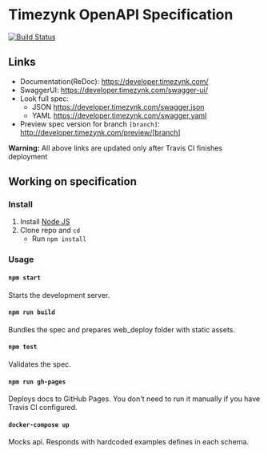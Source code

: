 # Timezynk OpenAPI Specification
[![Build Status](https://travis-ci.org/TimeZynk/timezynk-api-spec.svg?branch=master)](https://travis-ci.org/TimeZynk/timezynk-api-spec)

## Links

- Documentation(ReDoc): https://developer.timezynk.com/
- SwaggerUI: https://developer.timezynk.com/swagger-ui/
- Look full spec:
    + JSON https://developer.timezynk.com/swagger.json
    + YAML https://developer.timezynk.com/swagger.yaml
- Preview spec version for branch `[branch]`: http://developer.timezynk.com/preview/[branch]

**Warning:** All above links are updated only after Travis CI finishes deployment

## Working on specification
### Install

1. Install [Node JS](https://nodejs.org/)
2. Clone repo and `cd`
    + Run `npm install`

### Usage

#### `npm start`
Starts the development server.

#### `npm run build`
Bundles the spec and prepares web_deploy folder with static assets.

#### `npm test`
Validates the spec.

#### `npm run gh-pages`
Deploys docs to GitHub Pages. You don't need to run it manually if you have Travis CI configured.

#### `docker-compose up`
Mocks api. Responds with hardcoded examples defines in each schema.